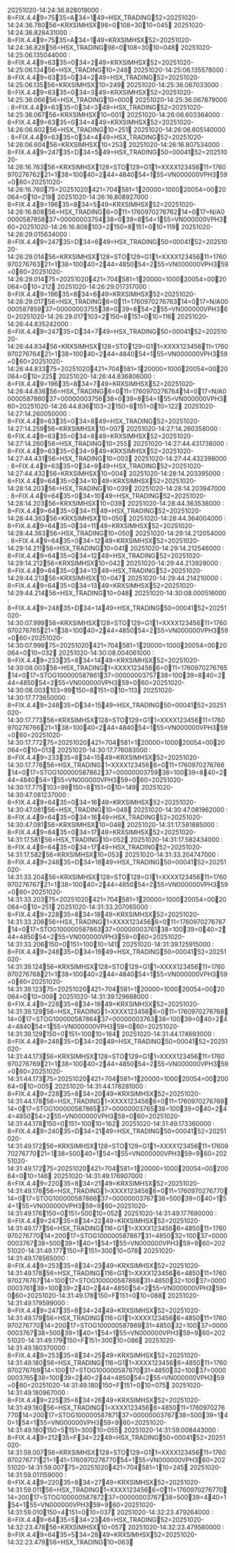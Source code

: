 20251020-14:24:36.828019000 : 8=FIX.4.49=7535=A34=149=HSX_TRADING52=20251020-14:24:36.78056=KRXSIMHSX98=0108=3010=045
20251020-14:24:36.828431000 : 8=FIX.4.49=7535=A34=149=KRXSIMHSX52=20251020-14:24:36.82856=HSX_TRADING98=0108=3010=048
20251020-14:25:06.135044000 : 8=FIX.4.49=6335=034=249=KRXSIMHSX52=20251020-14:25:06.13456=HSX_TRADING10=248
20251020-14:25:06.135578000 : 8=FIX.4.49=6335=034=249=HSX_TRADING52=20251020-14:25:06.13556=KRXSIMHSX10=249
20251020-14:25:36.067033000 : 8=FIX.4.49=6335=034=349=KRXSIMHSX52=20251020-14:25:36.06656=HSX_TRADING10=000
20251020-14:25:36.067879000 : 8=FIX.4.49=6335=034=349=HSX_TRADING52=20251020-14:25:36.06756=KRXSIMHSX10=001
20251020-14:26:06.603364000 : 8=FIX.4.49=6335=034=449=KRXSIMHSX52=20251020-14:26:06.60256=HSX_TRADING10=251
20251020-14:26:06.605140000 : 8=FIX.4.49=6335=034=449=HSX_TRADING52=20251020-14:26:06.60456=KRXSIMHSX10=253
20251020-14:26:16.807534000 : 8=FIX.4.49=24735=D34=549=HSX_TRADING50=0004152=20251020-14:26:16.76356=KRXSIMHSX128=STO129=G11=XXXX12345611=176097027676221=138=10040=244=484054=155=VN000000VPH359=060=20251020-14:26:16.76075=20251020421=704581=120000=100020054=0020064=010=219
20251020-14:26:16.808927000 : 8=FIX.4.49=19635=834=549=KRXSIMHSX52=20251020-14:26:16.80856=HSX_TRADING6=011=176097027676214=017=N/A0000058785837=0000000375438=039=854=155=VN000000VPH360=20251020-14:26:16.808103=2150=8151=010=119
20251020-14:26:29.015634000 : 8=FIX.4.49=24735=D34=649=HSX_TRADING50=0004152=20251020-14:26:29.01456=KRXSIMHSX128=STO129=G11=XXXX12345611=176097027676321=138=10040=244=485054=255=VN000000VPH359=060=20251020-14:26:29.01475=20251020421=704581=120000=100020054=0020064=010=212
20251020-14:26:29.017317000 : 8=FIX.4.49=19635=834=649=KRXSIMHSX52=20251020-14:26:29.01756=HSX_TRADING6=011=176097027676314=017=N/A0000058785937=0000000375538=039=854=255=VN000000VPH360=20251020-14:26:29.017103=2150=8151=010=116
20251020-14:26:44.835242000 : 8=FIX.4.49=24735=D34=749=HSX_TRADING50=0004152=20251020-14:26:44.83456=KRXSIMHSX128=STO129=G11=XXXX12345611=176097027676421=138=10040=244=484054=155=VN000000VPH359=060=20251020-14:26:44.83375=20251020421=704581=120000=100020054=0020064=010=225
20251020-14:26:44.836806000 : 8=FIX.4.49=19635=834=749=KRXSIMHSX52=20251020-14:26:44.83656=HSX_TRADING6=011=176097027676414=017=N/A0000058786037=0000000375638=039=854=155=VN000000VPH360=20251020-14:26:44.836103=2150=8151=010=122
20251020-14:27:14.260050000 : 8=FIX.4.49=6335=034=849=HSX_TRADING52=20251020-14:27:14.25956=KRXSIMHSX10=007
20251020-14:27:14.260358000 : 8=FIX.4.49=6335=034=849=KRXSIMHSX52=20251020-14:27:14.26056=HSX_TRADING10=255
20251020-14:27:44.431738000 : 8=FIX.4.49=6335=034=949=KRXSIMHSX52=20251020-14:27:44.43156=HSX_TRADING10=003
20251020-14:27:44.432398000 : 8=FIX.4.49=6335=034=949=HSX_TRADING52=20251020-14:27:44.43256=KRXSIMHSX10=004
20251020-14:28:14.203395000 : 8=FIX.4.49=6435=034=1049=KRXSIMHSX52=20251020-14:28:14.20356=HSX_TRADING10=039
20251020-14:28:14.203947000 : 8=FIX.4.49=6435=034=1049=HSX_TRADING52=20251020-14:28:14.20356=KRXSIMHSX10=039
20251020-14:28:44.363538000 : 8=FIX.4.49=6435=034=1149=HSX_TRADING52=20251020-14:28:44.36356=KRXSIMHSX10=050
20251020-14:28:44.364004000 : 8=FIX.4.49=6435=034=1149=KRXSIMHSX52=20251020-14:28:44.36356=HSX_TRADING10=050
20251020-14:29:14.212054000 : 8=FIX.4.49=6435=034=1249=KRXSIMHSX52=20251020-14:29:14.21156=HSX_TRADING10=041
20251020-14:29:14.212546000 : 8=FIX.4.49=6435=034=1249=HSX_TRADING52=20251020-14:29:14.21256=KRXSIMHSX10=042
20251020-14:29:44.213928000 : 8=FIX.4.49=6435=034=1349=HSX_TRADING52=20251020-14:29:44.21356=KRXSIMHSX10=047
20251020-14:29:44.214210000 : 8=FIX.4.49=6435=034=1349=KRXSIMHSX52=20251020-14:29:44.21456=HSX_TRADING10=048
20251020-14:30:08.000516000 : 8=FIX.4.49=24835=D34=1449=HSX_TRADING50=0004152=20251020-14:30:07.99956=KRXSIMHSX128=STO129=G11=XXXX12345611=176097027676521=138=10040=244=485054=255=VN000000VPH359=060=20251020-14:30:07.99975=20251020421=704581=120000=100020054=0020064=010=032
20251020-14:30:08.004061000 : 8=FIX.4.49=23335=834=1449=KRXSIMHSX52=20251020-14:30:08.00356=HSX_TRADING1=XXXX1234566=011=176097027676514=017=STOG10000058786137=0000000375738=10039=840=244=485054=255=VN000000VPH359=060=20251020-14:30:08.003103=99150=8151=010=113
20251020-14:30:17.773650000 : 8=FIX.4.49=24835=D34=1549=HSX_TRADING50=0004152=20251020-14:30:17.77356=KRXSIMHSX128=STO129=G11=XXXX12345611=176097027676621=138=10040=244=484054=155=VN000000VPH359=060=20251020-14:30:17.77275=20251020421=704581=120000=100020054=0020064=010=013
20251020-14:30:17.776083000 : 8=FIX.4.49=23335=834=1549=KRXSIMHSX52=20251020-14:30:17.77656=HSX_TRADING1=XXXX1234566=011=176097027676614=017=STOG10000058786237=0000000375938=10039=840=244=484054=155=VN000000VPH359=060=20251020-14:30:17.775103=99150=8151=010=149
20251020-14:30:47.081237000 : 8=FIX.4.49=6435=034=1649=KRXSIMHSX52=20251020-14:30:47.08156=HSX_TRADING10=048
20251020-14:30:47.081962000 : 8=FIX.4.49=6435=034=1649=HSX_TRADING52=20251020-14:30:47.08156=KRXSIMHSX10=048
20251020-14:31:17.581885000 : 8=FIX.4.49=6435=034=1749=KRXSIMHSX52=20251020-14:31:17.58156=HSX_TRADING10=052
20251020-14:31:17.582434000 : 8=FIX.4.49=6435=034=1749=HSX_TRADING52=20251020-14:31:17.58256=KRXSIMHSX10=053
20251020-14:31:33.204747000 : 8=FIX.4.49=24835=D34=1849=HSX_TRADING50=0004152=20251020-14:31:33.20456=KRXSIMHSX128=STO129=G11=XXXX12345611=176097027676721=138=10040=244=485054=255=VN000000VPH359=060=20251020-14:31:33.20375=20251020421=704581=120000=100020054=0020064=010=251
20251020-14:31:33.207065000 : 8=FIX.4.49=22835=834=1849=KRXSIMHSX52=20251020-14:31:33.20656=HSX_TRADING1=XXXX1234566=011=176097027676714=017=STOG10000058786337=0000000376138=10039=040=244=485054=255=VN000000VPH359=060=20251020-14:31:33.206150=0151=10010=141
20251020-14:31:39.125915000 : 8=FIX.4.49=24835=D34=1949=HSX_TRADING50=0004152=20251020-14:31:39.12456=KRXSIMHSX128=STO129=G11=XXXX12345611=176097027676821=138=10040=244=484054=155=VN000000VPH359=060=20251020-14:31:39.12375=20251020421=704581=120000=100020054=0020064=010=009
20251020-14:31:39.129668000 : 8=FIX.4.49=22835=834=1949=KRXSIMHSX52=20251020-14:31:39.12956=HSX_TRADING1=XXXX1234566=011=176097027676814=017=STOG10000058786437=0000000376338=10039=040=244=484054=155=VN000000VPH359=060=20251020-14:31:39.129150=0151=10010=164
20251020-14:31:44.174693000 : 8=FIX.4.49=24835=D34=2049=HSX_TRADING50=0004152=20251020-14:31:44.17356=KRXSIMHSX128=STO129=G11=XXXX12345611=176097027676921=138=10040=244=485054=255=VN000000VPH359=060=20251020-14:31:44.17375=20251020421=704581=120000=100020054=0020064=010=005
20251020-14:31:44.178281000 : 8=FIX.4.49=22835=834=2049=KRXSIMHSX52=20251020-14:31:44.17856=HSX_TRADING1=XXXX1234566=011=176097027676914=017=STOG10000058786537=0000000376538=10039=040=244=485054=255=VN000000VPH359=060=20251020-14:31:44.178150=0151=10010=162
20251020-14:31:49.173360000 : 8=FIX.4.49=24035=D34=2149=HSX_TRADING50=0004152=20251020-14:31:49.17256=KRXSIMHSX128=STO129=G11=XXXX12345611=176097027677021=138=50040=154=155=VN000000VPH359=960=20251020-14:31:49.17275=20251020421=704581=120000=100020054=0020064=010=146
20251020-14:31:49.176907000 : 8=FIX.4.49=22035=834=2149=KRXSIMHSX52=20251020-14:31:49.17656=HSX_TRADING1=XXXX1234566=011=176097027677014=017=STOG10000058786637=0000000376738=50039=040=154=155=VN000000VPH359=960=20251020-14:31:49.176150=0151=50010=052
20251020-14:31:49.177690000 : 8=FIX.4.49=24735=834=2249=KRXSIMHSX52=20251020-14:31:49.17756=HSX_TRADING116=G11=XXXX1234566=485011=176097027677014=20017=STOG10000058786731=485032=10037=0000000376738=50039=140=154=155=VN000000VPH359=960=20251020-14:31:49.177150=F151=30010=078
20251020-14:31:49.178565000 : 8=FIX.4.49=25335=834=2349=KRXSIMHSX52=20251020-14:31:49.17856=HSX_TRADING116=G11=XXXX1234566=485011=176097027676714=10017=STOG10000058786831=485032=10037=0000000376138=10039=240=244=485054=255=VN000000VPH359=060=20251020-14:31:49.178150=F151=010=088
20251020-14:31:49.179599000 : 8=FIX.4.49=24735=834=2449=KRXSIMHSX52=20251020-14:31:49.17956=HSX_TRADING116=G11=XXXX1234566=485011=176097027677014=20017=STOG10000058786931=485032=10037=0000000376738=50039=140=154=155=VN000000VPH359=960=20251020-14:31:49.179150=F151=30010=086
20251020-14:31:49.180370000 : 8=FIX.4.49=25335=834=2549=KRXSIMHSX52=20251020-14:31:49.18056=HSX_TRADING116=G11=XXXX1234566=485011=176097027676914=10017=STOG10000058787031=485032=10037=0000000376538=10039=240=244=485054=255=VN000000VPH359=060=20251020-14:31:49.180150=F151=010=075
20251020-14:31:49.180967000 : 8=FIX.4.49=22535=834=2649=KRXSIMHSX52=20251020-14:31:49.18056=HSX_TRADING1=XXXX1234566=485011=176097027677014=20017=STOG10000058787137=0000000376738=50039=140=154=155=VN000000VPH359=960=20251020-14:31:49.180150=5151=30010=055
20251020-14:31:59.008443000 : 8=FIX.4.49=21235=F34=2249=HSX_TRADING50=0004152=20251020-14:31:59.00756=KRXSIMHSX128=STO129=G11=XXXX12345611=176097027677121=141=176097027677054=155=VN000000VPH360=20251020-14:31:59.00775=20251020421=704581=110=245
20251020-14:31:59.011159000 : 8=FIX.4.49=22035=834=2749=KRXSIMHSX52=20251020-14:31:59.01156=HSX_TRADING1=XXXX1234566=011=176097027677014=20017=STOG10000058787237=0000000376738=50039=440=154=155=VN000000VPH359=960=20251020-14:31:59.010150=4151=010=037
20251020-14:32:23.479264000 : 8=FIX.4.49=6435=534=2349=HSX_TRADING52=20251020-14:32:23.47856=KRXSIMHSX10=057
20251020-14:32:23.479560000 : 8=FIX.4.49=6435=534=2849=KRXSIMHSX52=20251020-14:32:23.47956=HSX_TRADING10=063